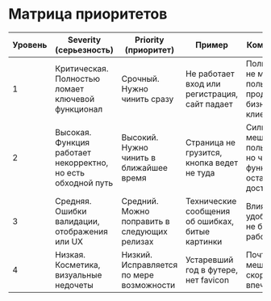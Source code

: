 # Матрица приоритетов

| Уровень | Severity (серьезность) | Priority (приоритет) | Пример | Комментарий |
|---------|-------------------------|-----------------------|--------|-------------|
| 1 | Критическая. Полностью ломает ключевой функционал | Срочный. Нужно чинить сразу | Не работает вход или регистрация, сайт падает | Пользователь не может пользоваться продуктом, бизнес теряет клиентов |
| 2 | Высокая. Функция работает некорректно, но есть обходной путь | Высокий. Нужно чинить в ближайшее время | Страница не грузится, кнопка ведет не туда | Сильно мешает пользователю, но часть функционала остается доступной |
| 3 | Средняя. Ошибки валидации, отображения или UX | Средний. Можно поправить в следующих релизах | Технические сообщения об ошибках, битые картинки | Влияет на удобство, но не блокирует работу |
| 4 | Низкая. Косметика, визуальные недочеты | Низкий. Исправляется по мере возможности | Устаревший год в футере, нет favicon | Почти не мешает, скорее портит впечатление |
